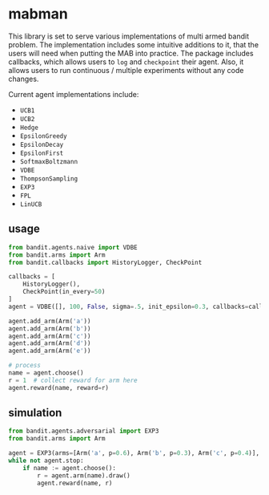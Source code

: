# mabman

This library is set to serve various implementations of multi armed bandit problem. The implementation includes some  intuitive 
additions to it, that the users will need when putting the MAB into practice. 
The package includes callbacks, which allows users to `log` and `checkpoint` their agent. Also, it allows users to run continuous / multiple
experiments without any code changes.  

Current agent implementations include:
* `UCB1`
* `UCB2`
* `Hedge`
* `EpsilonGreedy`
* `EpsilonDecay`
* `EpsilonFirst`
* `SoftmaxBoltzmann`
* `VDBE`
* `ThompsonSampling`
* `EXP3`
* `FPL`
* `LinUCB`

##  usage

```python
from bandit.agents.naive import VDBE
from bandit.arms import Arm
from bandit.callbacks import HistoryLogger, CheckPoint

callbacks = [
    HistoryLogger(),
    CheckPoint(in_every=50)
]
agent = VDBE([], 100, False, sigma=.5, init_epsilon=0.3, callbacks=callbacks)

agent.add_arm(Arm('a'))
agent.add_arm(Arm('b'))
agent.add_arm(Arm('c'))
agent.add_arm(Arm('d'))
agent.add_arm(Arm('e'))

# process
name = agent.choose()
r = 1  # collect reward for arm here  
agent.reward(name, reward=r)
```
## simulation

```python
from bandit.agents.adversarial import EXP3
from bandit.arms import Arm

agent = EXP3(arms=[Arm('a', p=0.6), Arm('b', p=0.3), Arm('c', p=0.4)], episodes=1000,)
while not agent.stop:
    if name := agent.choose():
        r = agent.arm(name).draw()
        agent.reward(name, r)
```